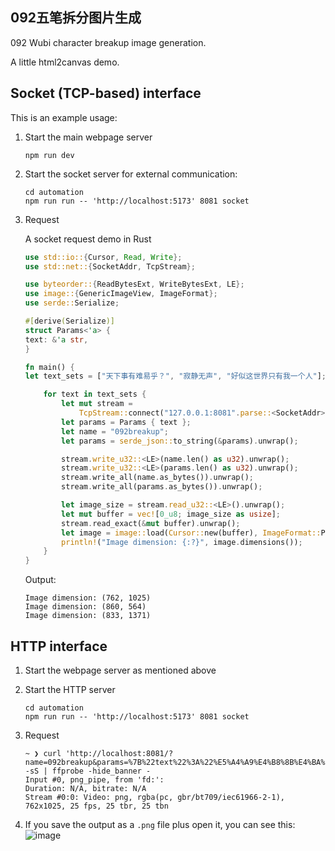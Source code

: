 092五笔拆分图片生成
---
092 Wubi character breakup image generation.

A little html2canvas demo.

## Socket (TCP-based) interface
This is an example usage:

1. Start the main webpage server

   ```shell
   npm run dev
   ```
2. Start the socket server for external communication:

   ```shell
   cd automation
   npm run run -- 'http://localhost:5173' 8081 socket
   ```
3. Request

   A socket request demo in Rust
   ```rust
   use std::io::{Cursor, Read, Write};
   use std::net::{SocketAddr, TcpStream};
   
   use byteorder::{ReadBytesExt, WriteBytesExt, LE};
   use image::{GenericImageView, ImageFormat};
   use serde::Serialize;
   
   #[derive(Serialize)]
   struct Params<'a> {
   text: &'a str,
   }
   
   fn main() {
   let text_sets = ["天下事有难易乎？", "寂静无声", "好似这世界只有我一个人"];
   
       for text in text_sets {
           let mut stream =
               TcpStream::connect("127.0.0.1:8081".parse::<SocketAddr>().unwrap()).unwrap();
           let params = Params { text };
           let name = "092breakup";
           let params = serde_json::to_string(&params).unwrap();
   
           stream.write_u32::<LE>(name.len() as u32).unwrap();
           stream.write_u32::<LE>(params.len() as u32).unwrap();
           stream.write_all(name.as_bytes()).unwrap();
           stream.write_all(params.as_bytes()).unwrap();
   
           let image_size = stream.read_u32::<LE>().unwrap();
           let mut buffer = vec![0_u8; image_size as usize];
           stream.read_exact(&mut buffer).unwrap();
           let image = image::load(Cursor::new(buffer), ImageFormat::Png).unwrap();
           println!("Image dimension: {:?}", image.dimensions());
       }
   }
   ```
   Output:
   ```
   Image dimension: (762, 1025)
   Image dimension: (860, 564)
   Image dimension: (833, 1371)
   ```

## HTTP interface
1. Start the webpage server as mentioned above
2. Start the HTTP server

   ```console
   cd automation
   npm run run -- 'http://localhost:5173' 8081 socket
   ```
3. Request
   ```console
   ~ ❯ curl 'http://localhost:8081/?name=092breakup&params=%7B%22text%22%3A%22%E5%A4%A9%E4%B8%8B%E4%BA%8B%E6%9C%89%E9%9A%BE%E6%98%93%E4%B9%8E%EF%BC%9F%22%7D' -sS | ffprobe -hide_banner -
   Input #0, png_pipe, from 'fd:':
   Duration: N/A, bitrate: N/A
   Stream #0:0: Video: png, rgba(pc, gbr/bt709/iec61966-2-1), 762x1025, 25 fps, 25 tbr, 25 tbn
   ```
4. If you save the output as a `.png` file plus open it, you can see this:
   ![image](https://github.com/bczhc/092-breakup-generate-image/assets/49330580/edaf27a4-e66d-4f6e-8ed4-b251c8bc8279)
